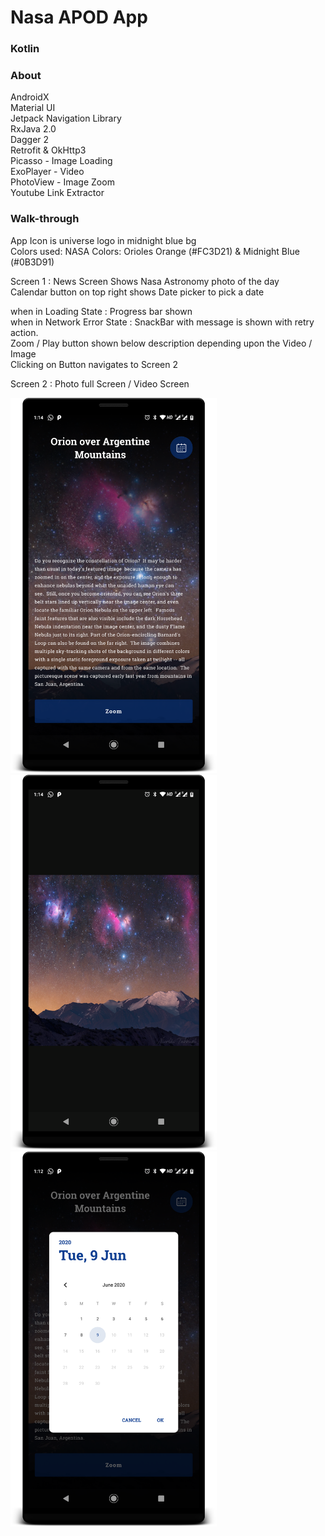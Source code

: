 # Nasa APOD App  

### Kotlin  

### About
AndroidX  
Material UI  
Jetpack Navigation Library  
RxJava 2.0  
Dagger 2  
Retrofit & OkHttp3  
Picasso - Image Loading  
ExoPlayer  - Video  
PhotoView - Image Zoom  
Youtube Link Extractor  

### Walk-through  

App Icon is universe logo in midnight blue bg  
Colors used: NASA Colors:  Orioles Orange (#FC3D21) & Midnight Blue (#0B3D91)  

Screen 1  : News Screen
Shows Nasa Astronomy photo of the day  
Calendar button on top right shows Date picker to pick a date  

when in Loading State : Progress bar shown  
when in Network Error State : SnackBar with message is shown with retry action.  
Zoom / Play button shown below description depending upon the Video / Image   
Clicking on Button navigates to Screen 2  

Screen 2 : Photo full Screen / Video Screen   

<img src="Screenshots/first_screen.png" height="600" alt="Screenshot1"/> 
<img src="Screenshots/second_screen.png" height="600" alt="Screenshot1"/> 
<img src="Screenshots/select_date.png" height="600" alt="Screenshot1"/>  

